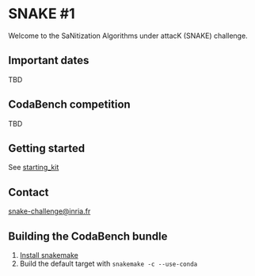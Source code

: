# SNAKE #1

Welcome to the SaNitization Algorithms under attacK (SNAKE) challenge.

## Important dates

TBD

## CodaBench competition

TBD

## Getting started

See [starting_kit](./starting_kit/README.md)

## Contact

snake-challenge@inria.fr

## Building the CodaBench bundle

1. [Install snakemake](https://snakemake.readthedocs.io/en/stable/getting_started/installation.html)
2. Build the default target with `snakemake -c --use-conda`
